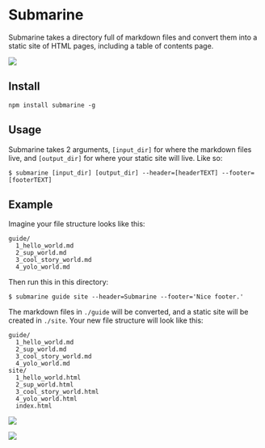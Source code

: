 # Submarine

Submarine takes a directory full of markdown files and convert them into a static site of HTML pages, including a table of contents page.

![](https://nodei.co/npm/submarine.png?compact=true)

## Install

```
npm install submarine -g
```

## Usage

Submarine takes 2 arguments, `[input_dir]` for where the markdown files live, and `[output_dir]` for where your static site will live. Like so:

```
$ submarine [input_dir] [output_dir] --header=[headerTEXT] --footer=[footerTEXT]
```

## Example

Imagine your file structure looks like this:

```
guide/
  1_hello_world.md
  2_sup_world.md
  3_cool_story_world.md
  4_yolo_world.md
```

Then run this in this directory:

```
$ submarine guide site --header=Submarine --footer='Nice footer.'
```

The markdown files in `./guide` will be converted, and a static site will be created in `./site`. Your new file structure will look like this:

```
guide/
  1_hello_world.md
  2_sup_world.md
  3_cool_story_world.md
  4_yolo_world.md
site/
  1_hello_world.html
  2_sup_world.html
  3_cool_story_world.html
  4_yolo_world.html
  index.html
```

![](http://cl.ly/image/0i0j3T3W1b1W/Image%202014-10-19%20at%2011.31.41%20PM.png)

![](http://cl.ly/image/3J3z413c1R0v/Image%202014-10-19%20at%2011.34.05%20PM.png)
